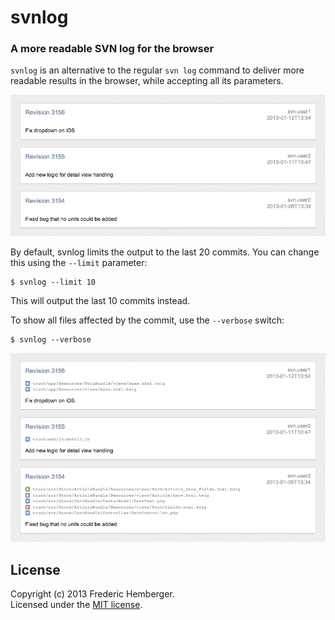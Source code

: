 # svnlog
### A more readable SVN log for the browser

`svnlog` is an alternative to the regular `svn log` command to deliver more readable results in the browser, while accepting all its parameters.

![default output](screenshots/default-output.png)

By default, svnlog limits the output to the last 20 commits. You can change this using the `--limit` parameter:

    $ svnlog --limit 10

This will output the last 10 commits instead.

To show all files affected by the commit, use the `--verbose` switch:

    $ svnlog --verbose

![verbose output](screenshots/verbose-output.png)

## License
Copyright (c) 2013 Frederic Hemberger.  
Licensed under the [MIT license](LICENSE-MIT).